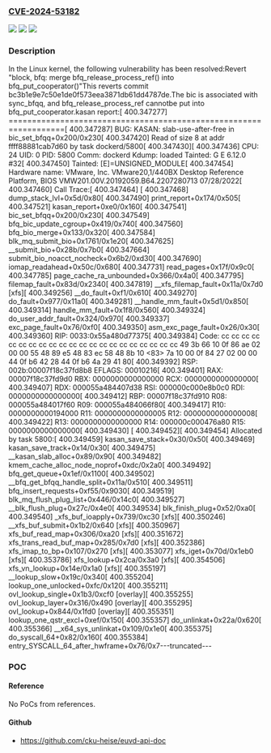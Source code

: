 ### [CVE-2024-53182](https://cve.mitre.org/cgi-bin/cvename.cgi?name=CVE-2024-53182)
![](https://img.shields.io/static/v1?label=Product&message=Linux&color=blue)
![](https://img.shields.io/static/v1?label=Version&message=bc3b1e9e7c50e1de0f573eea3871db61dd4787de%3C%207baf94232651f39f7108c23bc9548bff89bdc77b%20&color=brighgreen)
![](https://img.shields.io/static/v1?label=Vulnerability&message=n%2Fa&color=brighgreen)

### Description

In the Linux kernel, the following vulnerability has been resolved:Revert "block, bfq: merge bfq_release_process_ref() into bfq_put_cooperator()"This reverts commit bc3b1e9e7c50e1de0f573eea3871db61dd4787de.The bic is associated with sync_bfqq, and bfq_release_process_ref cannotbe put into bfq_put_cooperator.kasan report:[  400.347277] ==================================================================[  400.347287] BUG: KASAN: slab-use-after-free in bic_set_bfqq+0x200/0x230[  400.347420] Read of size 8 at addr ffff88881cab7d60 by task dockerd/5800[  400.347430][  400.347436] CPU: 24 UID: 0 PID: 5800 Comm: dockerd Kdump: loaded Tainted: G E 6.12.0 #32[  400.347450] Tainted: [E]=UNSIGNED_MODULE[  400.347454] Hardware name: VMware, Inc. VMware20,1/440BX Desktop Reference Platform, BIOS VMW201.00V.20192059.B64.2207280713 07/28/2022[  400.347460] Call Trace:[  400.347464]  <TASK>[  400.347468]  dump_stack_lvl+0x5d/0x80[  400.347490]  print_report+0x174/0x505[  400.347521]  kasan_report+0xe0/0x160[  400.347541]  bic_set_bfqq+0x200/0x230[  400.347549]  bfq_bic_update_cgroup+0x419/0x740[  400.347560]  bfq_bio_merge+0x133/0x320[  400.347584]  blk_mq_submit_bio+0x1761/0x1e20[  400.347625]  __submit_bio+0x28b/0x7b0[  400.347664]  submit_bio_noacct_nocheck+0x6b2/0xd30[  400.347690]  iomap_readahead+0x50c/0x680[  400.347731]  read_pages+0x17f/0x9c0[  400.347785]  page_cache_ra_unbounded+0x366/0x4a0[  400.347795]  filemap_fault+0x83d/0x2340[  400.347819]  __xfs_filemap_fault+0x11a/0x7d0 [xfs][  400.349256]  __do_fault+0xf1/0x610[  400.349270]  do_fault+0x977/0x11a0[  400.349281]  __handle_mm_fault+0x5d1/0x850[  400.349314]  handle_mm_fault+0x1f8/0x560[  400.349324]  do_user_addr_fault+0x324/0x970[  400.349337]  exc_page_fault+0x76/0xf0[  400.349350]  asm_exc_page_fault+0x26/0x30[  400.349360] RIP: 0033:0x55a480d77375[  400.349384] Code: cc cc cc cc cc cc cc cc cc cc cc cc cc cc cc cc cc cc cc cc cc 49 3b 66 10 0f 86 ae 02 00 00 55 48 89 e5 48 83 ec 58 48 8b 10 <83> 7a 10 00 0f 84 27 02 00 00 44 0f b6 42 28 44 0f b6 4a 29 41 80[  400.349392] RSP: 002b:00007f18c37fd8b8 EFLAGS: 00010216[  400.349401] RAX: 00007f18c37fd9d0 RBX: 0000000000000000 RCX: 0000000000000000[  400.349407] RDX: 000055a484407d38 RSI: 000000c000e8b0c0 RDI: 0000000000000000[  400.349412] RBP: 00007f18c37fd910 R08: 000055a484017f60 R09: 000055a484066f80[  400.349417] R10: 0000000000194000 R11: 0000000000000005 R12: 0000000000000008[  400.349422] R13: 0000000000000000 R14: 000000c000476a80 R15: 0000000000000000[  400.349430]  </TASK>[  400.349452][  400.349454] Allocated by task 5800:[  400.349459]  kasan_save_stack+0x30/0x50[  400.349469]  kasan_save_track+0x14/0x30[  400.349475]  __kasan_slab_alloc+0x89/0x90[  400.349482]  kmem_cache_alloc_node_noprof+0xdc/0x2a0[  400.349492]  bfq_get_queue+0x1ef/0x1100[  400.349502]  __bfq_get_bfqq_handle_split+0x11a/0x510[  400.349511]  bfq_insert_requests+0xf55/0x9030[  400.349519]  blk_mq_flush_plug_list+0x446/0x14c0[  400.349527]  __blk_flush_plug+0x27c/0x4e0[  400.349534]  blk_finish_plug+0x52/0xa0[  400.349540]  _xfs_buf_ioapply+0x739/0xc30 [xfs][  400.350246]  __xfs_buf_submit+0x1b2/0x640 [xfs][  400.350967]  xfs_buf_read_map+0x306/0xa20 [xfs][  400.351672]  xfs_trans_read_buf_map+0x285/0x7d0 [xfs][  400.352386]  xfs_imap_to_bp+0x107/0x270 [xfs][  400.353077]  xfs_iget+0x70d/0x1eb0 [xfs][  400.353786]  xfs_lookup+0x2ca/0x3a0 [xfs][  400.354506]  xfs_vn_lookup+0x14e/0x1a0 [xfs][  400.355197]  __lookup_slow+0x19c/0x340[  400.355204]  lookup_one_unlocked+0xfc/0x120[  400.355211]  ovl_lookup_single+0x1b3/0xcf0 [overlay][  400.355255]  ovl_lookup_layer+0x316/0x490 [overlay][  400.355295]  ovl_lookup+0x844/0x1fd0 [overlay][  400.355351]  lookup_one_qstr_excl+0xef/0x150[  400.355357]  do_unlinkat+0x22a/0x620[  400.355366]  __x64_sys_unlinkat+0x109/0x1e0[  400.355375]  do_syscall_64+0x82/0x160[  400.355384]  entry_SYSCALL_64_after_hwframe+0x76/0x7---truncated---

### POC

#### Reference
No PoCs from references.

#### Github
- https://github.com/cku-heise/euvd-api-doc

